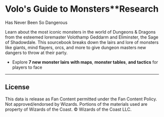 # Volo's Guide to Monsters**Research

Has Never Been So Dangerous

Learn about the most iconic monsters in the world of Dungeons & Dragons from the esteemed loremaster Volothamp Geddarm and Eliminster, the Sage of Shadowdale. This sourcebook breaks down the lairs and lore of monsters like giants, mind flayers, orcs, and more to give dungeon masters new dangers to throw at their party.

- Explore **7 new monster lairs** **with maps**, **monster tables**, **and tactics** for players to face

---

## License

This data is release as Fan Content permitted under the Fan Content Policy. Not approved/endorsed by Wizards. Portions of the materials used are property of Wizards of the Coast. © Wizards of the Coast LLC.
